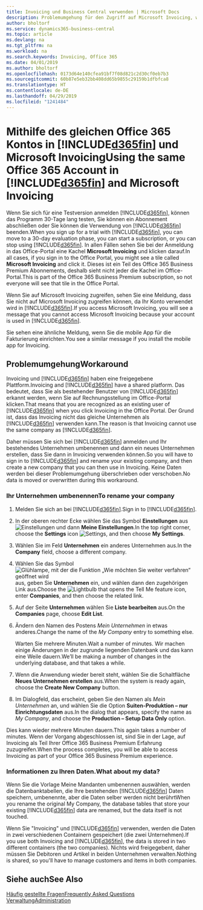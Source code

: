 ```yaml
---
title: Invoicing und Business Central verwenden | Microsoft Docs
description: Problemumgehung für den Zugriff auf Microsoft Invoicing, wenn Sie sich für Dynamics 365 Business Central registriert haben.
author: bholtorf
ms.service: dynamics365-business-central
ms.topic: article
ms.devlang: na
ms.tgt_pltfrm: na
ms.workload: na
ms.search.keywords: Invoicing, Office 365
ms.date: 04/01/2019
ms.author: bholtorf
ms.openlocfilehash: 0173d64e140cfea91bf7f08d821c2d30cf0eb7b3
ms.sourcegitcommit: 60b87e5eb32bb408dd65b9855c29159b1dfbfca8
ms.translationtype: HT
ms.contentlocale: de-DE
ms.lasthandoff: 04/29/2019
ms.locfileid: "1241484"
---
```

# <a name="using-the-same-office-365-account-in-included365finincludesd365finlongmdmd-and-microsoft-invoicing"></a><span data-ttu-id="9b4b7-103">Mithilfe des gleichen Office 365 Kontos in [!INCLUDE[d365fin](includes/d365fin_long_md.md)] und Microsoft Invoicing</span><span class="sxs-lookup"><span data-stu-id="9b4b7-103">Using the same Office 365 Account in [!INCLUDE[d365fin](includes/d365fin_long_md.md)] and Microsoft Invoicing</span></span>
<span data-ttu-id="9b4b7-104">Wenn Sie sich für eine Testversion anmelden [!INCLUDE[d365fin](includes/d365fin_md.md)], können das Programm 30-Tage lang testen, Sie können ein Abonnement abschließen oder Sie können die Verwendung von [!INCLUDE[d365fin](includes/d365fin_md.md)] beenden.</span><span class="sxs-lookup"><span data-stu-id="9b4b7-104">When you sign up for a trial with [!INCLUDE[d365fin](includes/d365fin_md.md)], you can move to a 30-day evaluation phase, you can start a subscription, or you can stop using [!INCLUDE[d365fin](includes/d365fin_md.md)].</span></span> <span data-ttu-id="9b4b7-105">In allen Fällen sehen Sie bei der Anmeldung in das Office-Portal eine Kachel **Microsoft Invoicing** und klicken darauf.</span><span class="sxs-lookup"><span data-stu-id="9b4b7-105">In all cases, if you sign in to the Office Portal, you might see a tile called **Microsoft Invoicing** and click it.</span></span> <span data-ttu-id="9b4b7-106">Dieses ist ein Teil des Office 365 Business Premium Abonnements, deshalb sieht nicht jeder die Kachel im Office-Portal.</span><span class="sxs-lookup"><span data-stu-id="9b4b7-106">This is part of the Office 365 Business Premium subscription, so not everyone will see that tile in the Office Portal.</span></span>  

<span data-ttu-id="9b4b7-107">Wenn Sie auf Microsoft Invoicing zugreifen, sehen Sie eine Meldung, dass Sie nicht auf Microsoft Invoicing zugreifen können, da Ihr Konto verwendet wird in [!INCLUDE[d365fin](includes/d365fin_md.md)].</span><span class="sxs-lookup"><span data-stu-id="9b4b7-107">If you access Microsoft Invoicing, you will see a message that you cannot access Microsoft Invoicing because your account is used in [!INCLUDE[d365fin](includes/d365fin_md.md)].</span></span>  

<span data-ttu-id="9b4b7-108">Sie sehen eine ähnliche Meldung, wenn Sie die mobile App für die Fakturierung einrichten.</span><span class="sxs-lookup"><span data-stu-id="9b4b7-108">You see a similar message if you install the mobile app for Invoicing.</span></span>  

## <a name="workaround"></a><span data-ttu-id="9b4b7-109">Problemumgehung</span><span class="sxs-lookup"><span data-stu-id="9b4b7-109">Workaround</span></span>
<span data-ttu-id="9b4b7-110">Invoicing und [!INCLUDE[d365fin](includes/d365fin_md.md)] haben eine freigegebene Plattform.</span><span class="sxs-lookup"><span data-stu-id="9b4b7-110">Invoicing and [!INCLUDE[d365fin](includes/d365fin_md.md)] have a shared platform.</span></span> <span data-ttu-id="9b4b7-111">Das bedeutet, dass Sie als bestehender Benutzer von [!INCLUDE[d365fin](includes/d365fin_md.md)] erkannt werden, wenn Sie auf Rechnungsstellung im Office-Portal klicken.</span><span class="sxs-lookup"><span data-stu-id="9b4b7-111">That means that you are recognized as an existing user of [!INCLUDE[d365fin](includes/d365fin_md.md)] when you click Invoicing in the Office Portal.</span></span> <span data-ttu-id="9b4b7-112">Der Grund ist, dass das Invoicing nicht das gleiche Unternehmen als [!INCLUDE[d365fin](includes/d365fin_md.md)] verwenden kann.</span><span class="sxs-lookup"><span data-stu-id="9b4b7-112">The reason is that Invoicing cannot use the same company as [!INCLUDE[d365fin](includes/d365fin_md.md)].</span></span>  

<span data-ttu-id="9b4b7-113">Daher müssen Sie sich bei [!INCLUDE[d365fin](includes/d365fin_md.md)] anmelden und Ihr bestehendes Unternehmen umbenennen und dann ein neues Unternehmen erstellen, dass Sie dann in Invoicing verwenden können.</span><span class="sxs-lookup"><span data-stu-id="9b4b7-113">So you will have to sign in to [!INCLUDE[d365fin](includes/d365fin_md.md)] and rename your existing company, and then create a new company that you can then use in Invoicing.</span></span> <span data-ttu-id="9b4b7-114">Keine Daten werden bei dieser Problemumgehung überschrieben oder verschoben.</span><span class="sxs-lookup"><span data-stu-id="9b4b7-114">No data is moved or overwritten during this workaround.</span></span>

### <a name="to-rename-your-company"></a><span data-ttu-id="9b4b7-115">Ihr Unternehmen umbenennen</span><span class="sxs-lookup"><span data-stu-id="9b4b7-115">To rename your company</span></span>
1. <span data-ttu-id="9b4b7-116">Melden Sie sich an bei [!INCLUDE[d365fin](includes/d365fin_md.md)].</span><span class="sxs-lookup"><span data-stu-id="9b4b7-116">Sign in to [!INCLUDE[d365fin](includes/d365fin_md.md)].</span></span>
2. <span data-ttu-id="9b4b7-117">In der oberen rechter Ecke wählen Sie das Symbol **Einstellungen** aus ![Einstellungen](media/ui-experience/settings_icon_small.png "Einstellungssymbol Rollencenter") und dann **Meine Einstellungen**.</span><span class="sxs-lookup"><span data-stu-id="9b4b7-117">In the top right corner, choose the **Settings** icon ![Settings](media/ui-experience/settings_icon_small.png "Settings icon for role center"), and then choose **My Settings**.</span></span>
3. <span data-ttu-id="9b4b7-118">Wählen Sie im Feld **Unternehmen** ein anderes Unternehmen aus.</span><span class="sxs-lookup"><span data-stu-id="9b4b7-118">In the **Company** field, choose a different company.</span></span>
4. <span data-ttu-id="9b4b7-119">Wählen Sie das Symbol ![Glühlampe, mit der die Funktion „Wie möchten Sie weiter verfahren“ geöffnet wird](media/ui-search/search_small.png "Wie möchten Sie weiter verfahren?") aus, geben Sie **Unternehmen** ein, und wählen dann den zugehörigen Link aus.</span><span class="sxs-lookup"><span data-stu-id="9b4b7-119">Choose the ![Lightbulb that opens the Tell Me feature](media/ui-search/search_small.png "Tell me what you want to do") icon, enter **Companies**, and then choose the related link.</span></span>  
5. <span data-ttu-id="9b4b7-120">Auf der Seite **Unternehmen** wählen Sie **Liste bearbeiten** aus.</span><span class="sxs-lookup"><span data-stu-id="9b4b7-120">On the **Companies** page, choose **Edit List**.</span></span>  
6. <span data-ttu-id="9b4b7-121">Ändern den Namen des Postens *Mein Unternehmen* in etwas anderes.</span><span class="sxs-lookup"><span data-stu-id="9b4b7-121">Change the name of the *My Company* entry to something else.</span></span>  

    <span data-ttu-id="9b4b7-122">Warten Sie mehrere Minuten.</span><span class="sxs-lookup"><span data-stu-id="9b4b7-122">Wait a number of minutes.</span></span> <span data-ttu-id="9b4b7-123">Wir machen einige Änderungen in der zugrunde liegenden Datenbank und das kann eine Weile dauern.</span><span class="sxs-lookup"><span data-stu-id="9b4b7-123">We’ll be making a number of changes in the underlying database, and that takes a while.</span></span>
7.  <span data-ttu-id="9b4b7-124">Wenn die Anwendung wieder bereit steht, wählen Sie die Schaltfläche **Neues Unternehmen erstellen** aus.</span><span class="sxs-lookup"><span data-stu-id="9b4b7-124">When the system is ready again, choose the **Create New Company** button.</span></span>  
8.  <span data-ttu-id="9b4b7-125">Im Dialogfeld, das erscheint, geben Sie den Namen als *Mein Unternehmen* an, und wählen Sie die Option **Suiten-Produktion – nur Einrichtungsdaten** aus.</span><span class="sxs-lookup"><span data-stu-id="9b4b7-125">In the dialog that appears, specify the name as *My Company*, and choose the **Production – Setup Data Only** option.</span></span>  

<span data-ttu-id="9b4b7-126">Dies kann wieder mehrere Minuten dauern.</span><span class="sxs-lookup"><span data-stu-id="9b4b7-126">This again takes a number of minutes.</span></span> <span data-ttu-id="9b4b7-127">Wenn der Vorgang abgeschlossen ist, sind Sie in der Lage, auf Invoicing als Teil Ihrer Office 365 Business Premium Erfahrung zuzugreifen.</span><span class="sxs-lookup"><span data-stu-id="9b4b7-127">When the process completes, you will be able to access Invoicing as part of your Office 365 Business Premium experience.</span></span>  

### <a name="what-about-my-data"></a><span data-ttu-id="9b4b7-128">Informationen zu Ihren Daten.</span><span class="sxs-lookup"><span data-stu-id="9b4b7-128">What about my data?</span></span>
<span data-ttu-id="9b4b7-129">Wenn Sie die Vorlage Meine Mandanten umbenennen auswählen, werden die Datenbanktabellen, die Ihre bestehenden [!INCLUDE[d365fin](includes/d365fin_md.md)] Daten speichern, umbenennte, aber die Daten selber werden nicht berührt</span><span class="sxs-lookup"><span data-stu-id="9b4b7-129">When you rename the original My Company, the database tables that store your existing [!INCLUDE[d365fin](includes/d365fin_md.md)] data are renamed, but the data itself is not touched.</span></span>  

<span data-ttu-id="9b4b7-130">Wenn Sie "Invoicing" und [!INCLUDE[d365fin](includes/d365fin_md.md)] verwenden, werden die Daten in zwei verschiedenen Containern gespeichert (die zwei Unternehmen).</span><span class="sxs-lookup"><span data-stu-id="9b4b7-130">If you use both Invoicing and [!INCLUDE[d365fin](includes/d365fin_md.md)], the data is stored in two different containers (the two companies).</span></span> <span data-ttu-id="9b4b7-131">Nichts wird freigegebent, daher müssen Sie Debitoren und Artikel in beiden Unternehmen verwalten.</span><span class="sxs-lookup"><span data-stu-id="9b4b7-131">Nothing is shared, so you'll have to manage customers and items in both companies.</span></span>  

## <a name="see-also"></a><span data-ttu-id="9b4b7-132">Siehe auch</span><span class="sxs-lookup"><span data-stu-id="9b4b7-132">See Also</span></span>
[<span data-ttu-id="9b4b7-133">Häufig gestellte Fragen</span><span class="sxs-lookup"><span data-stu-id="9b4b7-133">Frequently Asked Questions</span></span>](across-faq.md)  
[<span data-ttu-id="9b4b7-134">Verwaltung</span><span class="sxs-lookup"><span data-stu-id="9b4b7-134">Administration</span></span>](admin-setup-and-administration.md)  
